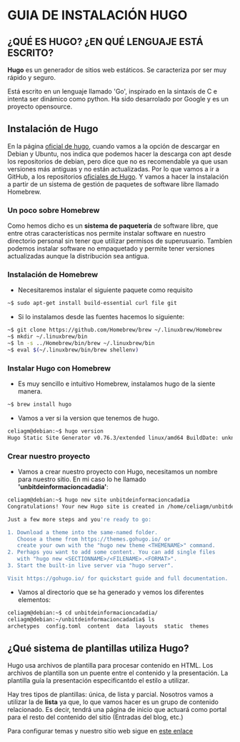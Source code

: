 
# GUIA DE INSTALACIÓN HUGO

## ¿QUÉ ES HUGO? ¿EN QUÉ LENGUAJE ESTÁ ESCRITO?

**Hugo** es un generador de sitios web estáticos. Se caracteriza por ser muy rápido y seguro. 

Está escrito en un lenguaje llamado 'Go', inspirado en la sintaxis de C e intenta ser dinámico como python. Ha sido desarrolado por Google y es un proyecto opensource.

## Instalación de Hugo

En la página [oficial de hugo](https://gohugo.io/getting-started/installing/), cuando vamos a la opción de descargar en Debian y Ubuntu, nos indica que podemos hacer la descarga con apt desde los repositorios de debian, pero dice que no es recomendable ya que usan versiones más antiguas y no están actualizadas. Por lo que vamos a ir a GitHub, a los repositorios [oficiales de Hugo](https://github.com/gohugoio/hugo). Y vamos a hacer la instalación a partir de un sistema de gestión de paquetes de software libre llamado Homebrew.

### Un poco sobre **Homebrew**
Como hemos dicho es un **sistema de paquetería** de software libre, que entre otras características nos permite instalar software en nuestro directorio personal sin tener que utilizar permisos de superusuario. Tambíen podemos instalar software no empaquetado y permite tener versiones actualizadas aunque la distribución sea antigua.

### Instalación de Homebrew

* Necesitaremos instalar el siguiente paquete como requisito 

```sh
~$ sudo apt-get install build-essential curl file git
```

* Si lo instalamos desde las fuentes hacemos lo siguiente:

```sh
~$ git clone https://github.com/Homebrew/brew ~/.linuxbrew/Homebrew
~$ mkdir ~/.linuxbrew/bin
~$ ln -s ../Homebrew/bin/brew ~/.linuxbrew/bin
~$ eval $(~/.linuxbrew/bin/brew shellenv)
```
### Instalar Hugo con Homebrew

* Es muy sencillo e intuitivo Homebrew, instalamos hugo de la siente manera.

```sh
~$ brew install hugo
```

* Vamos a ver si la version que tenemos de hugo.

```sh
celiagm@debian:~$ hugo version
Hugo Static Site Generator v0.76.3/extended linux/amd64 BuildDate: unknown
```

### Crear nuestro proyecto

* Vamos a crear nuestro proyecto con Hugo, necesitamos un nombre para nuestro sitio. En mi caso lo he llamado **'unbitdeinformacioncadadia'**:

```sh
celiagm@debian:~$ hugo new site unbitdeinformacioncadadia
Congratulations! Your new Hugo site is created in /home/celiagm/unbitdeinformacioncadadia.

Just a few more steps and you're ready to go:

1. Download a theme into the same-named folder.
   Choose a theme from https://themes.gohugo.io/ or
   create your own with the "hugo new theme <THEMENAME>" command.
2. Perhaps you want to add some content. You can add single files
   with "hugo new <SECTIONNAME>/<FILENAME>.<FORMAT>".
3. Start the built-in live server via "hugo server".

Visit https://gohugo.io/ for quickstart guide and full documentation.

```
* Vamos al directorio que se ha generado y vemos los diferentes elementos:

```sh
celiagm@debian:~$ cd unbitdeinformacioncadadia/
celiagm@debian:~/unbitdeinformacioncadadia$ ls
archetypes  config.toml  content  data  layouts  static  themes
```


## ¿Qué sistema de plantillas utiliza Hugo?

Hugo usa archivos de plantilla para procesar contenido en HTML. Los archivos de plantilla son un puente entre el contenido y la presentación. La plantilla guía la presentación especificantdo el estilo a utilizar.

Hay tres tipos de plantillas: única, de lista y parcial. Nosotros vamos a utilizar la de **lista** ya que, lo que vamos hacer es un grupo de contenido relacionado. Es decir, tendrá una página de inicio que actuará como portal para el resto del contenido del sitio (Entradas del blog, etc.) 

Para configurar temas y nuestro sitio web sigue en [este enlace]()
